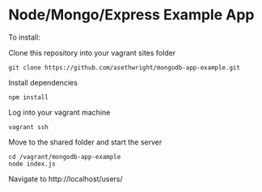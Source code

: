 # Node/Mongo/Express Example App

To install:

Clone this repository into your vagrant sites folder

```
git clone https://github.com/asethwright/mongodb-app-example.git
```

Install dependencies

```
npm install
```

Log into your vagrant machine

```
vagrant ssh
```

Move to the shared folder and start the server

```
cd /vagrant/mongodb-app-example
node index.js
```

Navigate to http://localhost/users/

